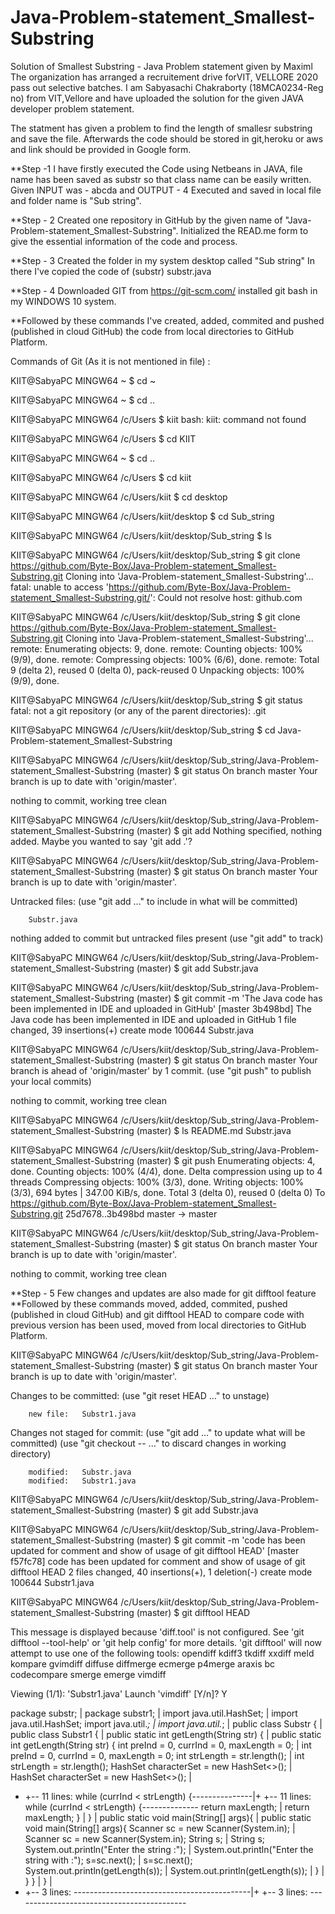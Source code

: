 # Java-Problem-statement_Smallest-Substring
Solution of  Smallest Substring - Java Problem statement given by Maximl
The organization has arranged a recruitement drive forVIT, VELLORE 2020 pass out selective batches.
I am Sabyasachi Chakraborty (18MCA0234-Reg no) from VIT,Vellore and have uploaded the solution for the given JAVA developer problem statement.

The statment has given a problem to find the length of smallesr substring and save the file.
Afterwards the code should be stored in git,heroku or aws and link should be provided in Google form.

**Step -1 I have firstly executed the Code using Netbeans in JAVA, file name has been saved as substr so that class name can be easily written.
Given INPUT was - abcda and OUTPUT - 4 
Executed and saved in local file and folder name is "Sub string".

**Step - 2 Created one repository in GitHub by the given name of "Java-Problem-statement_Smallest-Substring".
Initialized the READ.me form to give the essential information of the code and process.

**Step - 3 Created the folder in my system desktop called "Sub string"
In there I've copied the code of (substr) substr.java

**Step - 4
Downloaded GIT from https://git-scm.com/
installed git bash in my WINDOWS 10 system.

**Followed by these commands I've created, added, commited and pushed (published in cloud GitHub) the code from local directories to GitHub Platform.

Commands of Git (As it is not mentioned in file) : 

KIIT@SabyaPC MINGW64 ~
$ cd ~

KIIT@SabyaPC MINGW64 ~
$ cd ..

KIIT@SabyaPC MINGW64 /c/Users
$ kiit
bash: kiit: command not found

KIIT@SabyaPC MINGW64 /c/Users
$ cd KIIT

KIIT@SabyaPC MINGW64 ~
$ cd ..

KIIT@SabyaPC MINGW64 /c/Users
$ cd kiit

KIIT@SabyaPC MINGW64 /c/Users/kiit
$ cd desktop

KIIT@SabyaPC MINGW64 /c/Users/kiit/desktop
$ cd Sub_string

KIIT@SabyaPC MINGW64 /c/Users/kiit/desktop/Sub_string
$ ls

KIIT@SabyaPC MINGW64 /c/Users/kiit/desktop/Sub_string
$ git clone https://github.com/Byte-Box/Java-Problem-statement_Smallest-Substring.git
Cloning into 'Java-Problem-statement_Smallest-Substring'...
fatal: unable to access 'https://github.com/Byte-Box/Java-Problem-statement_Smallest-Substring.git/': Could not resolve host: github.com

KIIT@SabyaPC MINGW64 /c/Users/kiit/desktop/Sub_string
$ git clone https://github.com/Byte-Box/Java-Problem-statement_Smallest-Substring.git
Cloning into 'Java-Problem-statement_Smallest-Substring'...
remote: Enumerating objects: 9, done.
remote: Counting objects: 100% (9/9), done.
remote: Compressing objects: 100% (6/6), done.
remote: Total 9 (delta 2), reused 0 (delta 0), pack-reused 0
Unpacking objects: 100% (9/9), done.

KIIT@SabyaPC MINGW64 /c/Users/kiit/desktop/Sub_string
$ git status
fatal: not a git repository (or any of the parent directories): .git

KIIT@SabyaPC MINGW64 /c/Users/kiit/desktop/Sub_string
$ cd Java-Problem-statement_Smallest-Substring

KIIT@SabyaPC MINGW64 /c/Users/kiit/desktop/Sub_string/Java-Problem-statement_Smallest-Substring (master)
$ git status
On branch master
Your branch is up to date with 'origin/master'.

nothing to commit, working tree clean

KIIT@SabyaPC MINGW64 /c/Users/kiit/desktop/Sub_string/Java-Problem-statement_Smallest-Substring (master)
$ git add
Nothing specified, nothing added.
Maybe you wanted to say 'git add .'?

KIIT@SabyaPC MINGW64 /c/Users/kiit/desktop/Sub_string/Java-Problem-statement_Smallest-Substring (master)
$ git status
On branch master
Your branch is up to date with 'origin/master'.

Untracked files:
  (use "git add <file>..." to include in what will be committed)

        Substr.java

nothing added to commit but untracked files present (use "git add" to track)

KIIT@SabyaPC MINGW64 /c/Users/kiit/desktop/Sub_string/Java-Problem-statement_Smallest-Substring (master)
$ git add Substr.java

KIIT@SabyaPC MINGW64 /c/Users/kiit/desktop/Sub_string/Java-Problem-statement_Smallest-Substring (master)
$ git commit -m 'The Java code has been implemented in IDE and uploaded in GitHub'
[master 3b498bd] The Java code has been implemented in IDE and uploaded in GitHub
 1 file changed, 39 insertions(+)
 create mode 100644 Substr.java

KIIT@SabyaPC MINGW64 /c/Users/kiit/desktop/Sub_string/Java-Problem-statement_Smallest-Substring (master)
$ git status
On branch master
Your branch is ahead of 'origin/master' by 1 commit.
  (use "git push" to publish your local commits)

nothing to commit, working tree clean

KIIT@SabyaPC MINGW64 /c/Users/kiit/desktop/Sub_string/Java-Problem-statement_Smallest-Substring (master)
$ ls
README.md  Substr.java

KIIT@SabyaPC MINGW64 /c/Users/kiit/desktop/Sub_string/Java-Problem-statement_Smallest-Substring (master)
$ git push
Enumerating objects: 4, done.
Counting objects: 100% (4/4), done.
Delta compression using up to 4 threads
Compressing objects: 100% (3/3), done.
Writing objects: 100% (3/3), 694 bytes | 347.00 KiB/s, done.
Total 3 (delta 0), reused 0 (delta 0)
To https://github.com/Byte-Box/Java-Problem-statement_Smallest-Substring.git
   25d7678..3b498bd  master -> master

KIIT@SabyaPC MINGW64 /c/Users/kiit/desktop/Sub_string/Java-Problem-statement_Smallest-Substring (master)
$ git status
On branch master
Your branch is up to date with 'origin/master'.

nothing to commit, working tree clean

**Step - 5 Few changes and updates are also made for git difftool feature
**Followed by these commands moved, added, commited, pushed (published in cloud GitHub) and git difftool HEAD to compare code with previous version has been used, moved from local directories to GitHub Platform.

KIIT@SabyaPC MINGW64 /c/Users/kiit/desktop/Sub_string/Java-Problem-statement_Smallest-Substring (master)
$ git status
On branch master
Your branch is up to date with 'origin/master'.

Changes to be committed:
  (use "git reset HEAD <file>..." to unstage)

        new file:   Substr1.java

Changes not staged for commit:
  (use "git add <file>..." to update what will be committed)
  (use "git checkout -- <file>..." to discard changes in working directory)

        modified:   Substr.java
        modified:   Substr1.java


KIIT@SabyaPC MINGW64 /c/Users/kiit/desktop/Sub_string/Java-Problem-statement_Smallest-Substring (master)
$ git add Substr.java

KIIT@SabyaPC MINGW64 /c/Users/kiit/desktop/Sub_string/Java-Problem-statement_Smallest-Substring (master)
$ git commit -m 'code has been updated for comment and show of usage of git difftool HEAD'
[master f57fc78] code has been updated for comment and show of usage of git difftool HEAD
 2 files changed, 40 insertions(+), 1 deletion(-)
 create mode 100644 Substr1.java

KIIT@SabyaPC MINGW64 /c/Users/kiit/desktop/Sub_string/Java-Problem-statement_Smallest-Substring (master)
$ git difftool HEAD

This message is displayed because 'diff.tool' is not configured.
See 'git difftool --tool-help' or 'git help config' for more details.
'git difftool' will now attempt to use one of the following tools:
opendiff kdiff3 tkdiff xxdiff meld kompare gvimdiff diffuse diffmerge ecmerge p4merge araxis bc codecompare smerge emerge vimdiff

Viewing (1/1): 'Substr1.java'
Launch 'vimdiff' [Y/n]? Y

 package substr;                                           |  package substr1;                                                                                                     |
  import java.util.HashSet;                                 |  import java.util.HashSet;
  import java.util.*;                                       |  import java.util.*;
                                                            |
  public class Substr {                                     |  public class Substr1 {                                                                                               |
    public static int  getLength(String str) {              |    public static int  getLength(String str) {
      int preInd = 0, currInd = 0, maxLength = 0;           |      int preInd = 0, currInd = 0, maxLength = 0;
      int strLength = str.length();                         |      int strLength = str.length();
      HashSet<Character> characterSet = new HashSet<>();    |      HashSet<Character> characterSet = new HashSet<>();
                                                            |
+ +-- 11 lines: while (currInd < strLength) {---------------|+ +-- 11 lines: while (currInd < strLength) {--------------      return maxLength;                                     |      return maxLength;
    }                                                       |    }
                                                            |
      public static void main(String[] args){               |      public static void main(String[] args){
          Scanner sc = new Scanner(System.in);              |          Scanner sc = new Scanner(System.in);
          String s;                                         |          String s;
          System.out.println("Enter the string :");         |          System.out.println("Enter the string with :");             s=sc.next();                                      |          s=sc.next();
          System.out.println(getLength(s));                 |          System.out.println(getLength(s));
                                                            |
      }                                                     |      }
  }                                                         |  }
                                                            |
+ +--  3 lines: --------------------------------------------|+ +--  3 lines: -------------------------------------------
  
 
  
